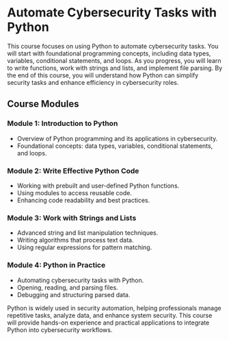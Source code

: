 # **Automate Cybersecurity Tasks with Python**

This course focuses on using Python to automate cybersecurity tasks. You will start with foundational programming concepts, including data types, variables, conditional statements, and loops. As you progress, you will learn to write functions, work with strings and lists, and implement file parsing. By the end of this course, you will understand how Python can simplify security tasks and enhance efficiency in cybersecurity roles.

## **Course Modules**

### Module 1: Introduction to Python

- Overview of Python programming and its applications in cybersecurity.
- Foundational concepts: data types, variables, conditional statements, and loops.

### Module 2: Write Effective Python Code

- Working with prebuilt and user-defined Python functions.
- Using modules to access reusable code.
- Enhancing code readability and best practices.

### Module 3: Work with Strings and Lists

- Advanced string and list manipulation techniques.
- Writing algorithms that process text data.
- Using regular expressions for pattern matching.

### Module 4: Python in Practice

- Automating cybersecurity tasks with Python.
- Opening, reading, and parsing files.
- Debugging and structuring parsed data.

Python is widely used in security automation, helping professionals manage repetitive tasks, analyze data, and enhance system security. This course will provide hands-on experience and practical applications to integrate Python into cybersecurity workflows.
